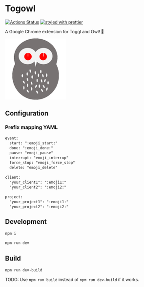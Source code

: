 # Togowl

[![Actions Status](https://github.com/tadashi-aikawa/togowl/workflows/Tests/badge.svg)](https://github.com/tadashi-aikawa/togowl/actions)
[![styled with prettier](https://img.shields.io/badge/styled_with-prettier-ff69b4.svg)](https://github.com/prettier/prettier)

A Google Chrome extension for Toggl and Owl! :owl:

<img src="./public/icon.png" width=200 />

## Configuration

### Prefix mapping YAML

```
event:
  start: ":emoji_start:"
  done: ":emoji_done:"
  pause: "emoji_pause"
  interrupt: "emoji_interrup"
  force_stop: "emoji_force_stop"
  delete: "emoji_delete"

client:
  "your_client1": ":emoji1:"
  "your_client2": ":emoji2:"

project:
  "your_project1": ":emoji1:"
  "your_project2": ":emoji2:"
```

## Development

```bash
npm i
```

```bash
npm run dev
```

## Build

```bash
npm run dev-build
```

TODO: Use `npm run build` instead of `npm run dev-build` if it works.
